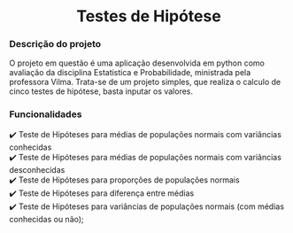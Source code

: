 <h1 align="center"> Testes de Hipótese </h1>

### Descrição do projeto
O projeto em questão é uma aplicação desenvolvida em python como avaliação da disciplina Estatistica e Probabilidade, ministrada pela professora Vilma. Trata-se de um projeto simples, que realiza o calculo de cinco testes de hipótese, basta inputar os valores.

### Funcionalidades
<div> ✔️ Teste de Hipóteses para médias de populações normais com variâncias conhecidas <div>
<div> ✔️ Teste de Hipóteses para médias de populações normais com variâncias desconhecidas <div>
<div> ✔️ Teste de Hipóteses para proporções de populações normais <div>
<div> ✔️ Teste de Hipóteses para diferença entre médias <div>
<div> ✔️ Teste de Hipóteses para variâncias de populações normais (com médias conhecidas ou não); <div>
